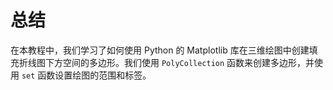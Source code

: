 # 总结

在本教程中，我们学习了如何使用 Python 的 Matplotlib 库在三维绘图中创建填充折线图下方空间的多边形。我们使用 `PolyCollection` 函数来创建多边形，并使用 `set` 函数设置绘图的范围和标签。
